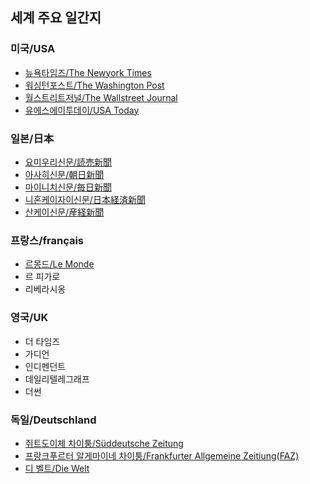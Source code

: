 ## 세계 주요 일간지

### 미국/USA
- [뉴욕타임즈/The Newyork Times](https://www.nytimes.com/)
- [워싱턴포스트/The Washington Post](https://www.washingtonpost.com/)
- [월스트리트저널/The Wallstreet Journal](https://www.wsj.com/)
- [유에스에이투데이/USA Today](https://www.usatoday.com/)

### 일본/日本
- [요미우리신문/読売新聞](http://www.yomiuri.co.jp)
- [아사히신문/朝日新聞](http://www.asahi.com)
- [마이니치신문/毎日新聞](http://www.mainichi.co.jp)
- [니혼케이자이신문/日本経済新聞](http://www.nikkei.co.jp)
- [산케이신문/産経新聞](http://www.sankei.co.jp)

### 프랑스/français
- [르몽드/Le Monde](https://www.lemonde.fr/)
- 르 피가로
- 리베라시옹

### 영국/UK
- 더 타임즈
- 가디언
- 인디펜던트
- 데일리텔레그래프
- 더썬

### 독일/Deutschland
- [쥐트도이체 차이퉁/Süddeutsche Zeitung](http://www.sueddeutsche.de)
- [프랑크푸르터 알게마이네 차이퉁/Frankfurter Allgemeine Zeitiung(FAZ)](http://www.faz.net/aktuell/)
- [디 벨트/Die Welt](https://www.welt.de)

